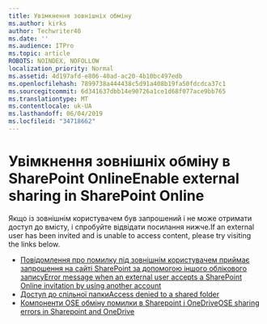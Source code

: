 ```yaml
---
title: Увімкнення зовнішніх обміну
ms.author: kirks
author: Techwriter40
ms.date: ''
ms.audience: ITPro
ms.topic: article
ROBOTS: NOINDEX, NOFOLLOW
localization_priority: Normal
ms.assetid: 4d197afd-e806-40ad-ac20-4b10bc497edb
ms.openlocfilehash: 7899738a444438c5d91a408b19fa50fdcdca37c1
ms.sourcegitcommit: 6d341637dbb14e90726a1ce1d68f077ace9bb765
ms.translationtype: MT
ms.contentlocale: uk-UA
ms.lasthandoff: 06/04/2019
ms.locfileid: "34718662"
---
```

# <a name="enable-external-sharing-in-sharepoint-online"></a><span data-ttu-id="9d6ae-102">Увімкнення зовнішніх обміну в SharePoint Online</span><span class="sxs-lookup"><span data-stu-id="9d6ae-102">Enable external sharing in SharePoint Online</span></span>

<p><span data-ttu-id="9d6ae-103">Якщо із зовнішнім користувачем був запрошений і не може отримати доступ до вмісту, і спробуйте відвідати посилання нижче.</span><span class="sxs-lookup"><span data-stu-id="9d6ae-103">If an external user has been invited and is unable to access content, please try visiting the links below.</span></span></p> <ul> <li style="font-weight: 400;"><span data-ttu-id="9d6ae-104"><a href="https://support.office.com/en-us/article/Error-message-when-an-external-user-accepts-a-SharePoint-Online-invitation-by-using-another-account-f0d34413-ea7c-42c7-a485-c4e5d421e5f0">Повідомлення про помилку під зовнішнім користувачем приймає запрошення на сайті SharePoint за допомогою іншого облікового запису</a></span><span class="sxs-lookup"><span data-stu-id="9d6ae-104"><a href="https://support.office.com/en-us/article/Error-message-when-an-external-user-accepts-a-SharePoint-Online-invitation-by-using-another-account-f0d34413-ea7c-42c7-a485-c4e5d421e5f0">Error message when an external user accepts a SharePoint Online invitation by using another account</a></span></span></li> <li style="font-weight: 400;"><span data-ttu-id="9d6ae-105"><a href="https://support.office.com/client/d678b57a-53ad-4414-9423-d8726a0c532f">Доступ до спільної папки</a></span><span class="sxs-lookup"><span data-stu-id="9d6ae-105"><a href="https://support.office.com/client/d678b57a-53ad-4414-9423-d8726a0c532f">Access denied to a shared folder</a></span></span></li> <li style="font-weight: 400;"><span data-ttu-id="9d6ae-106"><a href="https://docs.microsoft.com/en-us/sharepoint/sharepoint-onedrive-error-message">Компоненти OSE обміну помилки в Sharepoint і OneDrive</a></span><span class="sxs-lookup"><span data-stu-id="9d6ae-106"><a href="https://docs.microsoft.com/en-us/sharepoint/sharepoint-onedrive-error-message">OSE sharing errors in Sharepoint and OneDrive</a></span></span></li> </ul>

